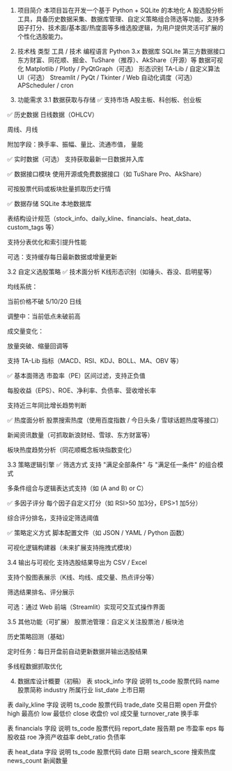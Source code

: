 1. 项目简介
本项目旨在开发一个基于 Python + SQLite 的本地化 A 股选股分析工具，具备历史数据采集、数据库管理、自定义策略组合筛选等功能，支持多因子打分、技术面/基本面/热度面等多维选股逻辑，为用户提供灵活可扩展的个性化选股能力。

2. 技术栈
类型	工具 / 技术
编程语言	Python 3.x
数据库	SQLite
第三方数据接口	东方财富、同花顺、掘金、TuShare（推荐）、AkShare（开源）等
数据可视化	Matplotlib / Plotly / PyQtGraph（可选）
形态识别	TA-Lib / 自定义算法
UI（可选）	Streamlit / PyQt / Tkinter / Web
自动化调度（可选）	APScheduler / cron

3. 功能需求
3.1 数据获取与存储
✅ 支持市场
A股主板、科创板、创业板

✅ 历史数据
日线数据（OHLCV）

周线、月线

附加字段：换手率、振幅、量比、流通市值， 量能

✅ 实时数据（可选）
支持获取最新一日数据并入库

✅ 数据接口模块
使用开源或免费数据接口（如 TuShare Pro、AkShare）

可按股票代码或板块批量抓取历史行情

✅ 数据存储
SQLite 本地数据库

表结构设计规范（stock_info、daily_kline、financials、heat_data、custom_tags 等）

支持分表优化和索引提升性能

可选：支持缓存每日最新数据或增量更新

3.2 自定义选股策略
✅ 技术面分析
K线形态识别（如锤头、吞没、启明星等）

均线系统：

当前价格不破 5/10/20 日线

调整中：当前低点未破前高

成交量变化：

放量突破、缩量回调等

支持 TA-Lib 指标（MACD、RSI、KDJ、BOLL、MA、OBV 等）

✅ 基本面筛选
市盈率（PE）区间过滤，支持正负值

每股收益（EPS）、ROE、净利率、负债率、营收增长率

支持近三年同比增长趋势判断

✅ 热度面分析
股票搜索热度（使用百度指数 / 今日头条 / 雪球话题热度等接口）

新闻资讯数量（可抓取新浪财经、雪球、东方财富等）

板块热度趋势分析（同花顺概念板块指数变化）

3.3 策略逻辑引擎
✅ 筛选方式
支持 "满足全部条件" 与 "满足任一条件" 的组合模式

多条件组合与逻辑表达式支持（如 (A and B) or C）

✅ 多因子评分
每个因子自定义打分（如 RSI>50 加3分，EPS>1 加5分）

综合评分排名，支持设定筛选阈值

✅ 策略定义方式
脚本配置文件（如 JSON / YAML / Python 函数）

可视化逻辑构建器（未来扩展支持拖拽式模块）

3.4 输出与可视化
支持选股结果导出为 CSV / Excel

支持个股图表展示（K线、均线、成交量、热点评分等）

筛选结果排名、评分展示

可选：通过 Web 前端（Streamlit）实现可交互式操作界面

3.5 其他功能（可扩展）
股票池管理：自定义关注股票池 / 板块池

历史策略回测（基础）

定时任务：每日开盘前自动更新数据并输出选股结果

多线程数据抓取优化

4. 数据库设计概要（初稿）
表 stock_info
字段	说明
ts_code	股票代码
name	股票简称
industry	所属行业
list_date	上市日期

表 daily_kline
字段	说明
ts_code	股票代码
trade_date	交易日期
open	开盘价
high	最高价
low	最低价
close	收盘价
vol	成交量
turnover_rate	换手率

表 financials
字段	说明
ts_code	股票代码
report_date	报告期
pe	市盈率
eps	每股收益
roe	净资产收益率
debt_ratio	负债率

表 heat_data
字段	说明
ts_code	股票代码
date	日期
search_score	搜索热度
news_count	新闻数量